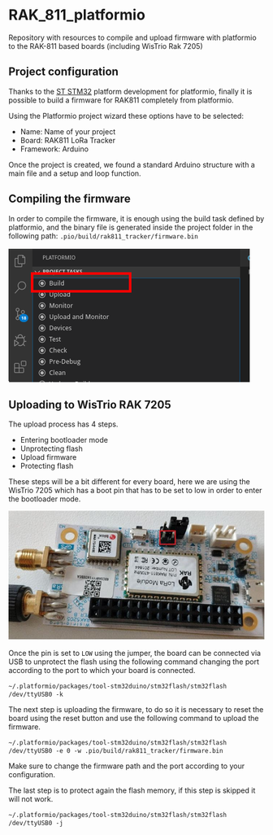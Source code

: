 # RAK_811_platformio
Repository with resources to compile and upload firmware with platformio to the RAK-811 based boards (including WisTrio Rak 7205)

## Project configuration
Thanks to the [ST STM32](https://docs.platformio.org/en/latest/platforms/ststm32.html) platform development for platformio, finally it is possible to build a firmware for RAK811 completely from platformio. 

Using the Platformio project wizard these options have to be selected:
 * Name: Name of your project
 * Board: RAK811 LoRa Tracker
 * Framework: Arduino

Once the project is created, we found a standard Arduino structure with a main file and a setup and loop function.

## Compiling the firmware
In order to compile the firmware, it is enough using the build task defined by platformio, and the binary file is generated inside the project folder in the following path: `.pio/build/rak811_tracker/firmware.bin`

![Boot pin](/doc/images/build_task.png "Boot pin")

## Uploading to WisTrio RAK 7205
The upload process has 4 steps.
 * Entering bootloader mode
 * Unprotecting flash
 * Upload firmware
 * Protecting flash

These steps will be a bit different for every board, here we are using the WisTrio 7205 which has a boot pin that has to be set to low in order to enter the bootloader mode.

![Boot pin](/doc/images/boot_pin.jpg "Boot pin")

Once the pin is set to `LOW` using the jumper, the board can be connected via USB to unprotect the flash using the following command changing the port according to the port to which your board is connected.

```
~/.platformio/packages/tool-stm32duino/stm32flash/stm32flash /dev/ttyUSB0 -k
```

The next step is uploading the firmware, to do so it is necessary to reset the board using the reset button and use the following command to upload the firmware.

```
~/.platformio/packages/tool-stm32duino/stm32flash/stm32flash /dev/ttyUSB0 -e 0 -w .pio/build/rak811_tracker/firmware.bin
```

Make sure to change the firmware path and the port according to your configuration.

The last step is to protect again the flash memory, if this step is skipped it will not work.

```
~/.platformio/packages/tool-stm32duino/stm32flash/stm32flash /dev/ttyUSB0 -j
```

